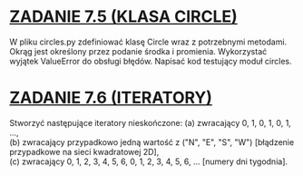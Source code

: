 # [ZADANIE 7.5 (KLASA CIRCLE)](circles.py)
W pliku circles.py zdefiniować klasę Circle wraz z potrzebnymi metodami. Okrąg jest określony przez podanie środka i promienia. Wykorzystać wyjątek ValueError do obsługi błędów. Napisać kod testujący moduł circles.

# [ZADANIE 7.6 (ITERATORY)](Zadanie_7-6.py)  
Stworzyć następujące iteratory nieskończone:
(a) zwracający 0, 1, 0, 1, 0, 1, ...,  
(b) zwracający przypadkowo jedną wartość z ("N", "E", "S", "W") [błądzenie przypadkowe na sieci kwadratowej 2D],  
(c) zwracający 0, 1, 2, 3, 4, 5, 6, 0, 1, 2, 3, 4, 5, 6, ... [numery dni tygodnia].